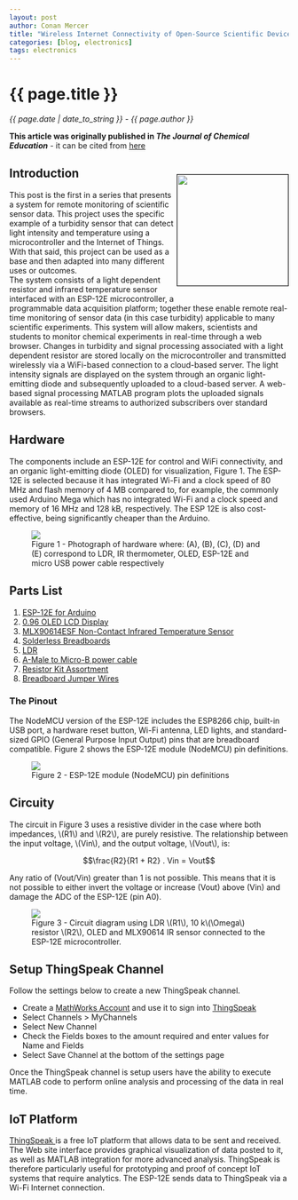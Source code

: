 ```yaml
---
layout: post
author: Conan Mercer
title: "Wireless Internet Connectivity of Open-Source Scientific Devices - Part 1"
categories: [blog, electronics]
tags: electronics
---
```


<script src="https://polyfill.io/v3/polyfill.min.js?features=es6"></script>
<script id="MathJax-script" async
          src="https://cdn.jsdelivr.net/npm/mathjax@3/es5/tex-mml-chtml.js">
</script>

<div class="post-paragraph">
  <h1>{{ page.title }}</h1>
  <p><i>{{ page.date | date_to_string }} - {{ page.author }}</i></p>
  <b>This article was originally published in <i>The Journal of Chemical Education</i></b> - it can be cited from <a href="https://doi.org/10.1021/acs.jchemed.8b00200" target="_blank">here</a>

<div>
    <p style="float: right;"><img src="{{site.baseurl}}/assets/minified/images/wireless/Abstract.png" height="200px" width="200px" border="1px"></p>
  <h2>Introduction</h2>
    <p>This post is the first in a series that presents a system for remote monitoring of scientific sensor data. This project uses the specific example of a turbidity sensor that can detect light intensity and temperature using a microcontroller and the Internet of Things. With that said, this project can be used as a base and then adapted into many different uses or outcomes. 
    <br>
    The system consists of a light dependent resistor and infrared temperature sensor interfaced with an ESP-12E microcontroller, a programmable data acquisition platform; together these enable remote real-time monitoring of sensor data (in this case turbidity) applicable to many scientific experiments. This system will allow makers, scientists and students to monitor chemical experiments in real-time through a web browser. Changes in turbidity and signal processing associated with a light dependent resistor are stored locally on the microcontroller and transmitted wirelessly via a WiFi-based connection to a cloud-based server. The light intensity signals are displayed on the system through an organic light-emitting diode and subsequently uploaded to a cloud-based server. A web-based signal processing MATLAB program plots the uploaded signals available as real-time streams to authorized subscribers over standard browsers.</p>
</div>

  <h2>Hardware</h2>
    <p>
    The components include an ESP-12E for control and WiFi connectivity, and an organic light-emitting diode (OLED) for visualization, Figure 1. The ESP-12E is selected because it has integrated Wi-Fi and a clock speed of 80 MHz and flash memory of 4 MB compared to, for example, the commonly used Arduino Mega which has no integrated Wi-Fi and a clock speed and memory of 16 MHz and 128 kB, respectively. The ESP 12E is also cost-effective, being significantly cheaper than the Arduino.
    </p>

  <figure>
  <img src="{{site.baseurl}}/assets/minified/images/wireless/Hardware.jpg">
  <figcaption>Figure 1 - Photograph of hardware where: (A), (B), (C), (D) and (E) correspond to LDR, IR thermometer, OLED, ESP-12E and micro USB power cable respectively </figcaption>
  </figure>

  <h2>Parts List</h2>
  
<ol>
  <li><a target="_blank" href="https://www.amazon.com/gp/product/B010O1G1ES/ref=as_li_tl?ie=UTF8&camp=1789&creative=9325&creativeASIN=B010O1G1ES&linkCode=as2&tag=conanmercer-20&linkId=94be852ed10bdbf64168746395967a05">ESP-12E for Arduino</a><img src="//ir-na.amazon-adsystem.com/e/ir?t=conanmercer-20&l=am2&o=1&a=B010O1G1ES" width="1" height="1" border="0" alt="" style="border:none !important; margin:0px !important;" /></li>
  <li><a target="_blank" href="https://www.amazon.com/gp/product/B076PNP2VD/ref=as_li_tl?ie=UTF8&camp=1789&creative=9325&creativeASIN=B076PNP2VD&linkCode=as2&tag=conanmercer-20&linkId=cabed6ab4960a37ef2a7dc48cfc2ac6c">0.96 OLED LCD Display</a><img src="//ir-na.amazon-adsystem.com/e/ir?t=conanmercer-20&l=am2&o=1&a=B076PNP2VD" width="1" height="1" border="0" alt="" style="border:none !important; margin:0px !important;" /></li>
  <li><a target="_blank" href="https://www.amazon.com/gp/product/B084KJN3LM/ref=as_li_tl?ie=UTF8&camp=1789&creative=9325&creativeASIN=B084KJN3LM&linkCode=as2&tag=conanmercer-20&linkId=a295b27c1627b4592ee009e78bca8789">MLX90614ESF Non-Contact Infrared Temperature Sensor</a><img src="//ir-na.amazon-adsystem.com/e/ir?t=conanmercer-20&l=am2&o=1&a=B084KJN3LM" width="1" height="1" border="0" alt="" style="border:none !important; margin:0px !important;" /></li>
  <li><a target="_blank" href="https://www.amazon.com/gp/product/B07DL13RZH/ref=as_li_tl?ie=UTF8&camp=1789&creative=9325&creativeASIN=B07DL13RZH&linkCode=as2&tag=conanmercer-20&linkId=b088fdc11d68a568a803dbb0ba616979">Solderless Breadboards</a><img src="//ir-na.amazon-adsystem.com/e/ir?t=conanmercer-20&l=am2&o=1&a=B07DL13RZH" width="1" height="1" border="0" alt="" style="border:none !important; margin:0px !important;" /></li>
  <li><a target="_blank" href="https://www.amazon.com/gp/product/B00XW2MI4E/ref=as_li_tl?ie=UTF8&camp=1789&creative=9325&creativeASIN=B00XW2MI4E&linkCode=as2&tag=conanmercer-20&linkId=ddd525b2c7729c8ea8acd901485bc716">LDR</a><img src="//ir-na.amazon-adsystem.com/e/ir?t=conanmercer-20&l=am2&o=1&a=B00XW2MI4E" width="1" height="1" border="0" alt="" style="border:none !important; margin:0px !important;" /></li>
  <li><a target="_blank" href="https://www.amazon.com/gp/product/B00NH13G5A/ref=as_li_tl?ie=UTF8&camp=1789&creative=9325&creativeASIN=B00NH13G5A&linkCode=as2&tag=conanmercer-20&linkId=dfea43e18e321805f89481027bf3c0eb">A-Male to Micro-B power cable</a><img src="//ir-na.amazon-adsystem.com/e/ir?t=conanmercer-20&l=am2&o=1&a=B00NH13G5A" width="1" height="1" border="0" alt="" style="border:none !important; margin:0px !important;" /></li>
  <li><a target="_blank" href="https://www.amazon.com/gp/product/B072BL2VX1/ref=as_li_tl?ie=UTF8&camp=1789&creative=9325&creativeASIN=B072BL2VX1&linkCode=as2&tag=conanmercer-20&linkId=c2b0c0aaca6d66e77385895ed00a8900">Resistor Kit Assortment</a><img src="//ir-na.amazon-adsystem.com/e/ir?t=conanmercer-20&l=am2&o=1&a=B072BL2VX1" width="1" height="1" border="0" alt="" style="border:none !important; margin:0px !important;" /></li>
  <li><a target="_blank" href="https://www.amazon.com/gp/product/B07GD2BWPY/ref=as_li_tl?ie=UTF8&camp=1789&creative=9325&creativeASIN=B07GD2BWPY&linkCode=as2&tag=conanmercer-20&linkId=ffcaf97a3274f73741131fe1b2f967be">Breadboard Jumper Wires</a><img src="//ir-na.amazon-adsystem.com/e/ir?t=conanmercer-20&l=am2&o=1&a=B07GD2BWPY" width="1" height="1" border="0" alt="" style="border:none !important; margin:0px !important;" /></li>
</ol>

  <h3>The Pinout</h3>
  <p>
  The NodeMCU version of the ESP-12E includes the ESP8266 chip, built-in USB port, a hardware reset button, Wi-Fi antenna, LED lights, and standard-sized GPIO (General Purpose Input Output) pins that are breadboard compatible. Figure 2 shows the ESP-12E module (NodeMCU) pin definitions.
   </p>

  <figure>
  <img src="{{site.baseurl}}/assets/minified/images/wireless/ESP-12E.png">
  <figcaption>Figure 2 - ESP-12E module (NodeMCU) pin definitions </figcaption>
  </figure>

  <h2>Circuity</h2>
  <p>
  The circuit in Figure 3 uses a resistive divider in the case where both impedances, \(R1\) and \(R2\), are purely resistive.
  The relationship between the input voltage, \(Vin\), and the output voltage, \(Vout\), is:

$$\frac{R2}{R1 + R2} . Vin = Vout$$

Any ratio of \(Vout/Vin\) greater than 1 is not possible. This means that it is not possible to either invert the voltage or increase \(Vout\) above \(Vin\) and damage the ADC of the ESP-12E (pin A0).

  <figure>
  <img src="{{site.baseurl}}/assets/minified/images/wireless/Circuit.png">
  <figcaption>Figure 3 - Circuit diagram using LDR \(R1\), 10 k\(\Omega\) resistor \(R2\), OLED and MLX90614 IR sensor connected to the ESP-12E microcontroller.</figcaption>
  </figure>

  </p>
  
  <h2>Setup ThingSpeak Channel</h2>
  <p>
  Follow the settings below to create a new ThingSpeak channel.

  <ul>
  <li>Create a <a href="https://uk.mathworks.com/mwaccount/register" target="_blank">MathWorks Account</a> and use it to sign into <a href="https://thingspeak.com/" target="_blank">ThingSpeak</a></li>
  <li>Select Channels > MyChannels</li>
  <li>Select New Channel</li>
  <li>Check the Fields boxes to the amount required and enter values for Name and Fields</li>
  <li>Select Save Channel at the bottom of the settings page</li>
  </ul>

Once the ThingSpeak channel is setup users have the ability to execute MATLAB code to perform online analysis and processing of the data in real time.

  </p>

<h2>IoT Platform</h2>
  <p><a href="https://thingspeak.com/" target="_blank">ThingSpeak </a> is a free IoT platform that allows data to be sent and received. The Web site interface provides graphical visualization of data posted to it, as well as MATLAB integration for more advanced analysis. ThingSpeak is therefore particularly useful for prototyping and proof of concept IoT systems that require analytics. The ESP-12E sends data to ThingSpeak via a Wi-Fi Internet connection.
  <p>
